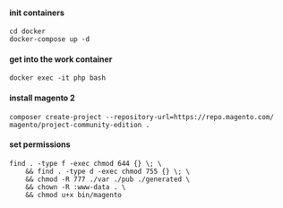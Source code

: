 #### init containers
```
cd docker
docker-compose up -d
```

#### get into the work container 
```
docker exec -it php bash
```

#### install magento 2
```
composer create-project --repository-url=https://repo.magento.com/ magento/project-community-edition .
```

#### set permissions
```
find . -type f -exec chmod 644 {} \; \
    && find . -type d -exec chmod 755 {} \; \
    && chmod -R 777 ./var ./pub ./generated \
    && chown -R :www-data . \
    && chmod u+x bin/magento
```

